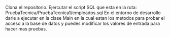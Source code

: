 Clona el repositorio.
Ejercutar el script SQL que esta en la ruta: PruebaTecnica/PruebaTecnica1/empleados.sql
En el entorno de desarrollo darle a ejecutar en la clase Main en la cual estan los metodos para probar el acceso a la base de datos y puedes modificar los valores de entrada para hacer mas pruebas.
